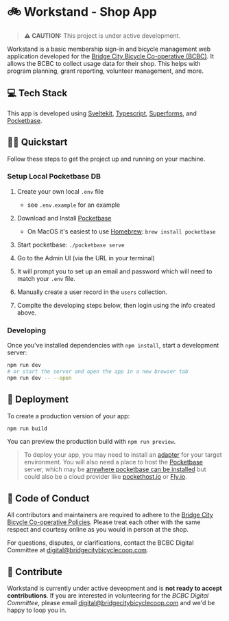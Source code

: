 # 🚲 Workstand - Shop App

> **⚠️ CAUTION:** This project is under active development.

Workstand is a basic membership sign-in and bicycle management web application developed for the [Bridge City Bicycle Co-operative (BCBC)](https://bcbc.bike). It allows the BCBC to collect usage data for their shop. This helps with program planning, grant reporting, volunteer management, and more.

## 💻 Tech Stack

This app is developed using [Sveltekit](https://kit.svelte.dev/), [Typescript](https://www.typescriptlang.org/), [Superforms](https://superforms.rocks/), and [Pocketbase](https://pocketbase.io/).

## 🏃‍♂️ Quickstart

Follow these steps to get the project up and running on your machine.

### Setup Local Pocketbase DB

1. Create your own local `.env` file 
    - see `.env.example` for an example

2. Download and Install [Pocketbase](https://pocketbase.io/docs/)
    - On MacOS it's easiest to use [Homebrew](https://brew.sh/): `brew install pocketbase`
3. Start pocketbase: `./pocketbase serve`
4. Go to the Admin UI (via the URL in your terminal)
5. It will prompt you to set up an email and password which will need to match your `.env` file.
6. Manually create a user record in the `users` collection.
7. Complte the developing steps below, then login using the info created above.

### Developing

Once you've installed dependencies with `npm install`, start a development server:

```bash
npm run dev
# or start the server and open the app in a new browser tab
npm run dev -- --open
```

## 🚛 Deployment

To create a production version of your app:

```bash
npm run build
```

You can preview the production build with `npm run preview`.

> To deploy your app, you may need to install an [adapter](https://kit.svelte.dev/docs/adapters) for your target environment. You will also need a place to host the [Pocketbase](https://pocketbase.io/) server, which may be [anywhere pocketbase can be installed](https://pocketbase.io/docs/going-to-production/) but could also be a cloud provider like [pockethost.io](https://pockethost.io/) or [Fly.io](https://github.com/pocketbase/pocketbase/discussions/537).

## 🥰 Code of Conduct

All contributors and maintainers are required to adhere to the [Bridge City Bicycle Co-operative Policies](https://bcbc.bike/policies/). Please treat each other with the same respect and courtesy online as you would in person at the shop.

For questions, disputes, or clarifications, contact the BCBC Digital Committee at [digital@bridgecitybicyclecoop.com](mailto:digital@bridgecitybicyclecoop.com).

## 💌 Contribute

Workstand is currently under active deveopment and is **not ready to accept contributions**. If you are interested in volunteering for the *BCBC Digital Committee*, please email [digital@bridgecitybicyclecoop.com](mailto:digital@bridgecitybicyclecoop.com) and we'd be happy to loop you in.
